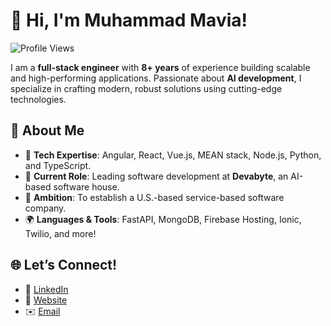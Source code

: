 # 👋 Hi, I'm Muhammad Mavia!  
![Profile Views](https://komarev.com/ghpvc/?username=yourusername&color=blue)

I am a **full-stack engineer** with **8+ years** of experience building scalable and high-performing applications. Passionate about **AI development**, I specialize in crafting modern, robust solutions using cutting-edge technologies. 

## 🚀 About Me
- 🔧 **Tech Expertise**: Angular, React, Vue.js, MEAN stack, Node.js, Python, and TypeScript.  
- 💼 **Current Role**: Leading software development at **Devabyte**, an AI-based software house.  
- 🌟 **Ambition**: To establish a U.S.-based service-based software company.  
- 🌍 **Languages & Tools**: FastAPI, MongoDB, Firebase Hosting, Ionic, Twilio, and more!  

## 🌐 Let’s Connect!  
- 🔗 [LinkedIn](https://www.linkedin.com/in/muhammadmavia/)  
- 🌟 [Website](https://www.muhammadmavia.com)  
- ✉️ [Email](mailto:muhammadmavia172@gmail.com)  
